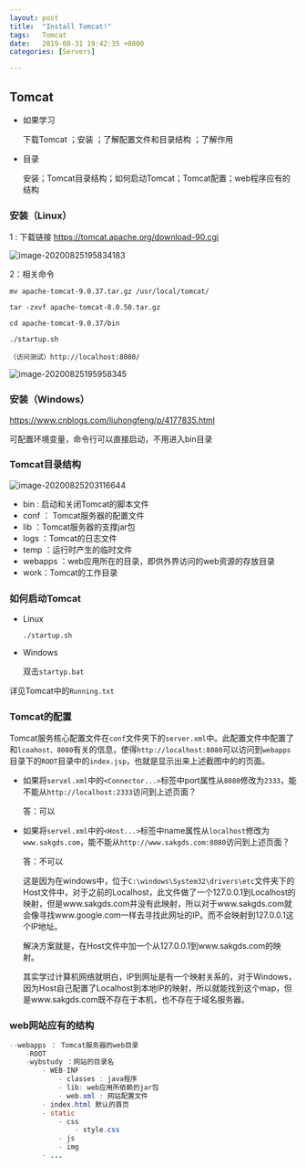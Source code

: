 ```yaml
---
layout: post
title:  "Install Tomcat!"
tags:   Tomcat
date:   2019-08-31 19:42:35 +0800
categories: [Servers]

---
```




## Tomcat

- 如果学习

  下载Tomcat ；安装 ；了解配置文件和目录结构 ；了解作用

- 目录

  安装；Tomcat目录结构；如何启动Tomcat；Tomcat配置；web程序应有的结构


### 安装（Linux）

1 : 下载链接 https://tomcat.apache.org/download-90.cgi

![image-20200825195834183](https://i.loli.net/2020/09/01/D2mPKgIeRtBT1UX.png)

2：相关命令

```
mv apache-tomcat-9.0.37.tar.gz /usr/local/tomcat/

tar -zxvf apache-tomcat-8.0.50.tar.gz

cd apache-tomcat-9.0.37/bin

./startup.sh

（访问测试）http://localhost:8080/
```

![image-20200825195958345](https://i.loli.net/2020/09/01/toNyvbf56PBwKA7.png)

### 安装（Windows）

https://www.cnblogs.com/liuhongfeng/p/4177835.html

可配置环境变量，命令行可以直接启动，不用进入bin目录

### Tomcat目录结构

![image-20200825203116644](https://i.loli.net/2020/09/01/nZhlHzuxsE6tDTJ.png)

- bin : 启动和关闭Tomcat的脚本文件
- conf ： Tomcat服务器的配置文件
- lib ：Tomcat服务器的支撑jar包
- logs ：Tomcat的日志文件
- temp ：运行时产生的临时文件
- webapps ：web应用所在的目录，即供外界访问的web资源的存放目录
- work：Tomcat的工作目录

### 如何启动Tomcat

- Linux

  `./startup.sh`

- Windows

  双击`startyp.bat`

详见Tomcat中的`Running.txt`

### Tomcat的配置

Tomcat服务核心配置文件在`conf`文件夹下的`server.xml`中。此配置文件中配置了和`lcoahost、8080`有关的信息，使得`http://localhost:8080`可以访问到`webapps`目录下的`ROOT`目录中的`index.jsp`，也就是显示出来上述截图中的的页面。

- 如果将`servel.xml`中的`<Connector...>`标签中port属性从`8080`修改为`2333`，能不能从`http://localhost:2333`访问到上述页面？

  答：可以

- 如果将`servel.xml`中的`<Host...>`标签中name属性从`localhost`修改为`www.sakgds.com`，能不能从`http://www.sakgds.com:8080`访问到上述页面？

  答：不可以

  这是因为在windows中，位于`C:\windows\System32\drivers\etc`文件夹下的Host文件中，对于之前的Localhost，此文件做了一个127.0.0.1到Localhost的映射，但是www.sakgds.com并没有此映射，所以对于www.sakgds.com就会像寻找www.google.com一样去寻找此网址的IP。而不会映射到127.0.0.1这个IP地址。

  解决方案就是，在Host文件中加一个从127.0.0.1到www.sakgds.com的映射。

  其实学过计算机网络就明白，IP到网址是有一个映射关系的，对于Windows，因为Host自己配置了Localhost到本地IP的映射，所以就能找到这个map，但是www.sakgds.com既不存在于本机，也不存在于域名服务器。

### web网站应有的结构

```java
--webapps ： Tomcat服务器的web目录
	-ROOT
	-wybstudy ：网站的目录名
		- WEB-INF
			- classes : java程序
			- lib: web应用所依赖的jar包
			- web.xml : 网站配置文件
		- index.html 默认的首页
		- static
			- css
				- style.css
			- js
			- img
		- ...
```

